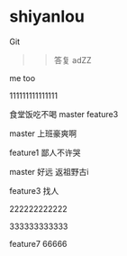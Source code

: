 # shiyanlou
Git
>> 答复
adZZ

me too

111111111111111


食堂饭吃不喝 master feature3


master 上班豪爽啊

feature1 鄙人不许哭

master 好远     返祖野古i


feature3 找人



222222222222

333333333333


feature7 66666